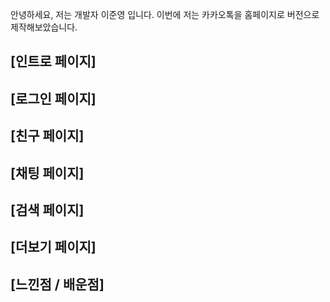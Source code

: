 안녕하세요, 저는 개발자 이준영 입니다.
이번에 저는 카카오톡을 홈페이지로 버전으로
제작해보았습니다.

## [인트로 페이지]

## [로그인 페이지]

## [친구 페이지]

## [채팅 페이지]

## [검색 페이지]

## [더보기 페이지]

## [느낀점 / 배운점]
